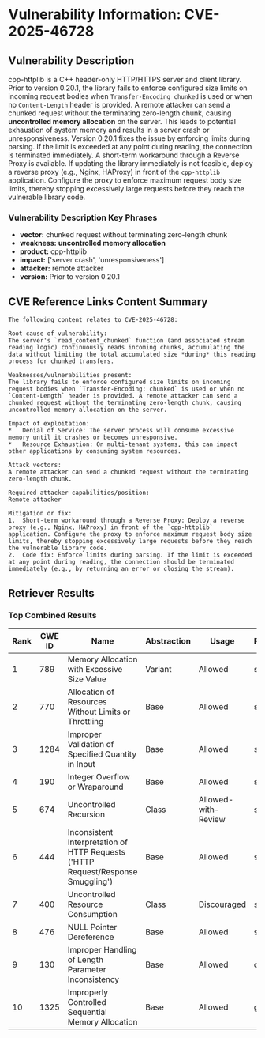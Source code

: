 # Vulnerability Information: CVE-2025-46728

## Vulnerability Description
cpp-httplib is a C++ header-only HTTP/HTTPS server and client library. Prior to version 0.20.1, the library fails to enforce configured size limits on incoming request bodies when `Transfer-Encoding chunked` is used or when no `Content-Length` header is provided. A remote attacker can send a chunked request without the terminating zero-length chunk, causing **uncontrolled memory allocation** on the server. This leads to potential exhaustion of system memory and results in a server crash or unresponsiveness. Version 0.20.1 fixes the issue by enforcing limits during parsing. If the limit is exceeded at any point during reading, the connection is terminated immediately. A short-term workaround through a Reverse Proxy is available. If updating the library immediately is not feasible, deploy a reverse proxy (e.g., Nginx, HAProxy) in front of the `cpp-httplib` application. Configure the proxy to enforce maximum request body size limits, thereby stopping excessively large requests before they reach the vulnerable library code.

### Vulnerability Description Key Phrases
- **vector:** chunked request without terminating zero-length chunk
- **weakness:** **uncontrolled memory allocation**
- **product:** cpp-httplib
- **impact:** ['server crash', 'unresponsiveness']
- **attacker:** remote attacker
- **version:** Prior to version 0.20.1

## CVE Reference Links Content Summary
```text
The following content relates to CVE-2025-46728:

Root cause of vulnerability:
The server's `read_content_chunked` function (and associated stream reading logic) continuously reads incoming chunks, accumulating the data without limiting the total accumulated size *during* this reading process for chunked transfers.

Weaknesses/vulnerabilities present:
The library fails to enforce configured size limits on incoming request bodies when `Transfer-Encoding: chunked` is used or when no `Content-Length` header is provided. A remote attacker can send a chunked request without the terminating zero-length chunk, causing uncontrolled memory allocation on the server.

Impact of exploitation:
*   Denial of Service: The server process will consume excessive memory until it crashes or becomes unresponsive.
*   Resource Exhaustion: On multi-tenant systems, this can impact other applications by consuming system resources.

Attack vectors:
A remote attacker can send a chunked request without the terminating zero-length chunk.

Required attacker capabilities/position:
Remote attacker

Mitigation or fix:
1.  Short-term workaround through a Reverse Proxy: Deploy a reverse proxy (e.g., Nginx, HAProxy) in front of the `cpp-httplib` application. Configure the proxy to enforce maximum request body size limits, thereby stopping excessively large requests before they reach the vulnerable library code.
2.  Code fix: Enforce limits during parsing. If the limit is exceeded at any point during reading, the connection should be terminated immediately (e.g., by returning an error or closing the stream).
```

## Retriever Results

### Top Combined Results

| Rank | CWE ID | Name | Abstraction | Usage  | Retrievers | Individual Scores |
|------|--------|------|-------------|-------|------------|-------------------|
| 1 | 789 | Memory Allocation with Excessive Size Value | Variant | Allowed | sparse | 0.917 |
| 2 | 770 | Allocation of Resources Without Limits or Throttling | Base | Allowed | sparse | 0.865 |
| 3 | 1284 | Improper Validation of Specified Quantity in Input | Base | Allowed | sparse | 0.796 |
| 4 | 190 | Integer Overflow or Wraparound | Base | Allowed | sparse | 0.787 |
| 5 | 674 | Uncontrolled Recursion | Class | Allowed-with-Review | sparse | 0.772 |
| 6 | 444 | Inconsistent Interpretation of HTTP Requests ('HTTP Request/Response Smuggling') | Base | Allowed | sparse | 0.770 |
| 7 | 400 | Uncontrolled Resource Consumption | Class | Discouraged | sparse | 0.766 |
| 8 | 476 | NULL Pointer Dereference | Base | Allowed | sparse | 0.733 |
| 9 | 130 | Improper Handling of Length Parameter Inconsistency | Base | Allowed | dense | 0.435 |
| 10 | 1325 | Improperly Controlled Sequential Memory Allocation | Base | Allowed | graph | 0.003 |

